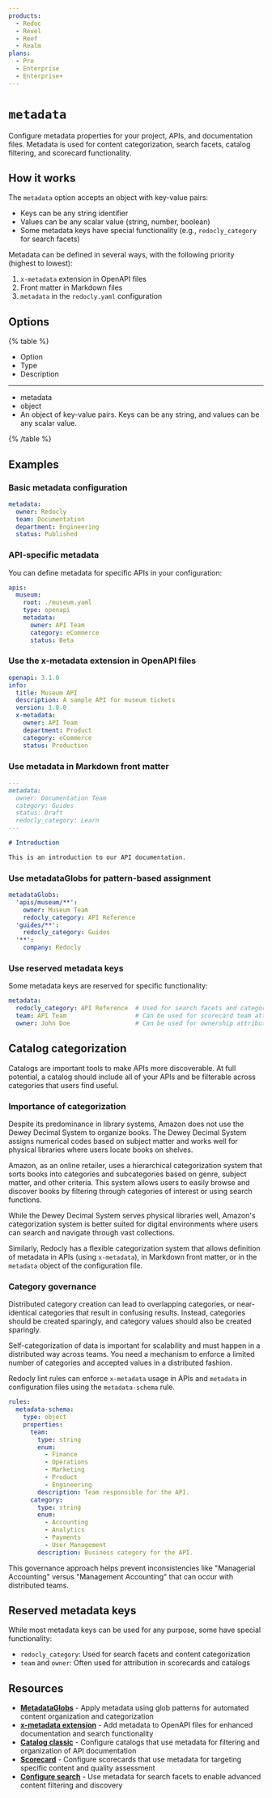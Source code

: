 ```yaml
---
products:
  - Redoc
  - Revel
  - Reef
  - Realm
plans:
  - Pro
  - Enterprise
  - Enterprise+
---
```

# `metadata`

Configure metadata properties for your project, APIs, and documentation files.
Metadata is used for content categorization, search facets, catalog filtering, and scorecard functionality.

## How it works

The `metadata` option accepts an object with key-value pairs:
- Keys can be any string identifier
- Values can be any scalar value (string, number, boolean)
- Some metadata keys have special functionality (e.g., `redocly_category` for search facets)

Metadata can be defined in several ways, with the following priority (highest to lowest):
1. `x-metadata` extension in OpenAPI files
2. Front matter in Markdown files
3. `metadata` in the `redocly.yaml` configuration

## Options

{% table %}

- Option
- Type
- Description

---

- metadata
- object
- An object of key-value pairs.
  Keys can be any string, and values can be any scalar value.

{% /table %}

## Examples

### Basic metadata configuration

```yaml {% title="redocly.yaml" %}
metadata:
  owner: Redocly
  team: Documentation
  department: Engineering
  status: Published
```

### API-specific metadata

You can define metadata for specific APIs in your configuration:

```yaml {% title="redocly.yaml" %}
apis:
  museum:
    root: ./museum.yaml
    type: openapi
    metadata:
      owner: API Team
      category: eCommerce
      status: Beta
```

### Use the x-metadata extension in OpenAPI files

```yaml {% title="openapi.yaml" %}
openapi: 3.1.0
info:
  title: Museum API
  description: A sample API for museum tickets
  version: 1.0.0
  x-metadata:
    owner: API Team
    department: Product
    category: eCommerce
    status: Production
```

### Use metadata in Markdown front matter

```markdown {% title="introduction.md" %}
---
metadata:
  owner: Documentation Team
  category: Guides
  status: Draft
  redocly_category: Learn
---

# Introduction

This is an introduction to our API documentation.
```

### Use metadataGlobs for pattern-based assignment

```yaml {% title="redocly.yaml" %}
metadataGlobs:
  'apis/museum/**':
    owner: Museum Team
    redocly_category: API Reference
  'guides/**':
    redocly_category: Guides
  '**':
    company: Redocly
```

### Use reserved metadata keys

Some metadata keys are reserved for specific functionality:

```yaml {% title="redocly.yaml" %}
metadata:
  redocly_category: API Reference  # Used for search facets and categorization
  team: API Team                   # Can be used for scorecard team attribution
  owner: John Doe                  # Can be used for ownership attribution
```

## Catalog categorization

Catalogs are important tools to make APIs more discoverable.
At full potential, a catalog should include all of your APIs and be filterable across categories that users find useful.

### Importance of categorization

Despite its predominance in library systems, Amazon does not use the Dewey Decimal System to organize books.
The Dewey Decimal System assigns numerical codes based on subject matter and works well for physical libraries where users locate books on shelves.

Amazon, as an online retailer, uses a hierarchical categorization system that sorts books into categories and subcategories based on genre, subject matter, and other criteria.
This system allows users to easily browse and discover books by filtering through categories of interest or using search functions.

While the Dewey Decimal System serves physical libraries well, Amazon's categorization system is better suited for digital environments where users can search and navigate through vast collections.

Similarly, Redocly has a flexible categorization system that allows definition of metadata in APIs (using `x-metadata`), in Markdown front matter, or in the `metadata` object of the configuration file.

### Category governance

Distributed category creation can lead to overlapping categories, or near-identical categories that result in confusing results.
Instead, categories should be created sparingly, and category values should also be created sparingly.

Self-categorization of data is important for scalability and must happen in a distributed way across teams.
You need a mechanism to enforce a limited number of categories and accepted values in a distributed fashion.

Redocly lint rules can enforce `x-metadata` usage in APIs and `metadata` in configuration files using the `metadata-schema` rule.

```yaml {% title="redocly.yaml" %}
rules:
  metadata-schema:
    type: object
    properties:
      team:
        type: string
        enum:
          - Finance
          - Operations  
          - Marketing
          - Product
          - Engineering
        description: Team responsible for the API.
      category:
        type: string
        enum:
          - Accounting
          - Analytics
          - Payments
          - User Management
        description: Business category for the API.
```

This governance approach helps prevent inconsistencies like "Managerial Accounting" versus "Management Accounting" that can occur with distributed teams.

## Reserved metadata keys

While most metadata keys can be used for any purpose, some have special functionality:

- `redocly_category`: Used for search facets and content categorization
- `team` and `owner`: Often used for attribution in scorecards and catalogs

## Resources

- **[MetadataGlobs](./metadata-globs.md)** - Apply metadata using glob patterns for automated content organization and categorization
- **[x-metadata extension](../content/api-docs/openapi-extensions/x-metadata.md)** - Add metadata to OpenAPI files for enhanced documentation and search functionality
- **[Catalog classic](./catalog-classic.md)** - Configure catalogs that use metadata for filtering and organization of API documentation
- **[Scorecard](./scorecard.md)** - Configure scorecards that use metadata for targeting specific content and quality assessment
- **[Configure search](./search.md#apply-facets-to-files)** - Use metadata for search facets to enable advanced content filtering and discovery